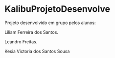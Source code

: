 # KalibuProjetoDesenvolve
Projeto desenvolvido em grupo pelos alunos:

Liliam Ferreira dos Santos.  

Leandro Freitas.  

Kesia Victoria dos Santos Sousa